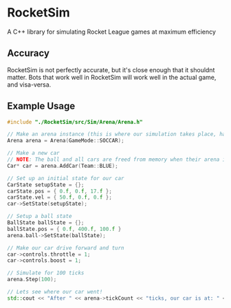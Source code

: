# RocketSim
 A C++ library for simulating Rocket League games at maximum efficiency

## Accuracy
RocketSim is not perfectly accurate, but it's close enough that it shouldnt matter.
Bots that work well in RocketSim will work well in the actual game, and visa-versa.

## Example Usage
```cpp
#include "./RocketSim/src/Sim/Arena/Arena.h"

// Make an arena instance (this is where our simulation takes place, has its own btDynamicsWorld instance)
Arena arena = Arena(GameMode::SOCCAR);

// Make a new car
// NOTE: The ball and all cars are freed from memory when their arena is deconstructed, you don't need to do it yourself
Car* car = arena.AddCar(Team::BLUE);

// Set up an initial state for our car
CarState setupState = {};
carState.pos = { 0.f, 0.f, 17.f };
carState.vel = { 50.f, 0.f, 0.f };
car->SetState(setupState);

// Setup a ball state
BallState ballState = {};
ballState.pos = { 0.f, 400.f, 100.f }
arena.ball->SetState(ballState);

// Make our car drive forward and turn
car->controls.throttle = 1;
car->controls.boost = 1;

// Simulate for 100 ticks
arena.Step(100);

// Lets see where our car went!
std::cout << "After " << arena->tickCount << "ticks, our car is at: " << car->GetState().pos << std::endl;
```
